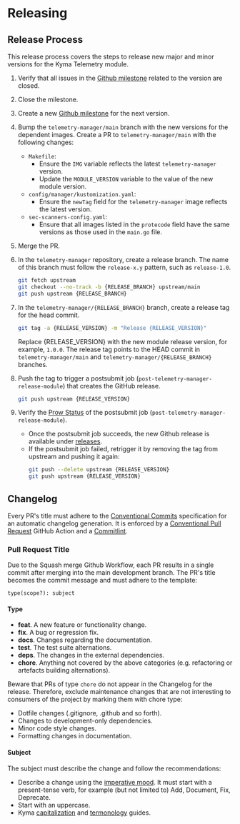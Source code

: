# Releasing

## Release Process

This release process covers the steps to release new major and minor versions for the Kyma Telemetry module.

1. Verify that all issues in the [Github milestone](https://github.com/kyma-project/telemetry-manager/milestones) related to the version are closed.

2. Close the milestone.

3. Create a new [Github milestone](https://github.com/kyma-project/telemetry-manager/milestones) for the next version.

4. Bump the `telemetry-manager/main` branch with the new versions for the dependent images.
   Create a PR to `telemetry-manager/main` with the following changes:
   - `Makefile`:
      - Ensure the `IMG` variable reflects the latest `telemetry-manager` version.
      - Update the `MODULE_VERSION` variable to the value of the new module version.
   - `config/manager/kustomization.yaml`:
      - Ensure the `newTag` field for the `telemetry-manager` image reflects the latest version.
   - `sec-scanners-config.yaml`:
      - Ensure that all images listed in the `protecode` field have the same versions as those used in the `main.go` file.

5. Merge the PR.

6. In the `telemetry-manager` repository, create a release branch.
   The name of this branch must follow the `release-x.y` pattern, such as `release-1.0`.
   ```bash
   git fetch upstream
   git checkout --no-track -b {RELEASE_BRANCH} upstream/main
   git push upstream {RELEASE_BRANCH}
   ```

7. In the `telemetry-manager/{RELEASE_BRANCH}` branch, create a release tag for the head commit.
   ```bash
   git tag -a {RELEASE_VERSION} -m "Release {RELEASE_VERSION}"
   ```
   Replace {RELEASE_VERSION} with the new module release version, for example, `1.0.0`. The release tag points to the HEAD commit in `telemetry-manager/main` and `telemetry-manager/{RELEASE_BRANCH}` branches.

8. Push the tag to trigger a postsubmit job (`post-telemetry-manager-release-module`) that creates the GitHub release.
   ```bash
   git push upstream {RELEASE_VERSION}
   ```

9. Verify the [Prow Status](https://status.build.kyma-project.io/) of the postsubmit job (`post-telemetry-manager-release-module`).
   - Once the postsubmit job succeeds, the new Github release is available under [releases](https://github.com/kyma-project/telemetry-manager/releases).
   - If the postsubmit job failed, retrigger it by removing the tag from upstream and pushing it again:
     ```bash
     git push --delete upstream {RELEASE_VERSION}
     git push upstream {RELEASE_VERSION}
     ```

## Changelog

Every PR's title must adhere to the [Conventional Commits](https://www.conventionalcommits.org/en/v1.0.0/) specification for an automatic changelog generation. It is enforced by a [Conventional Pull Request](https://github.com/marketplace/actions/conventional-pull-request) GitHub Action and a [Commitlint](https://commitlint.js.org/#/reference-rules).

### Pull Request Title

Due to the Squash merge Github Workflow, each PR results in a single commit after merging into the main development branch. The PR's title becomes the commit message and must adhere to the template:

`type(scope?): subject`

#### Type

* **feat**. A new feature or functionality change.
* **fix**. A bug or regression fix.
* **docs**. Changes regarding the documentation.
* **test**. The test suite alternations.
* **deps**. The changes in the external dependencies.
* **chore**. Anything not covered by the above categories (e.g. refactoring or artefacts building alternations).

Beware that PRs of type `chore` do not appear in the Changelog for the release. Therefore, exclude maintenance changes that are not interesting to consumers of the project by marking them with chore type:

* Dotfile changes (.gitignore, .github and so forth).
* Changes to development-only dependencies.
* Minor code style changes.
* Formatting changes in documentation.

#### Subject

The subject must describe the change and follow the recommendations:

* Describe a change using the [imperative mood](https://en.wikipedia.org/wiki/Imperative_mood).  It must start with a present-tense verb, for example (but not limited to) Add, Document, Fix, Deprecate.
* Start with an uppercase.
* Kyma [capitalization](https://github.com/kyma-project/community/blob/main/docs/guidelines/content-guidelines/02-style-and-terminology.md#capitalization) and [termonology](https://github.com/kyma-project/community/blob/main/docs/guidelines/content-guidelines/02-style-and-terminology.md#terminology) guides.
